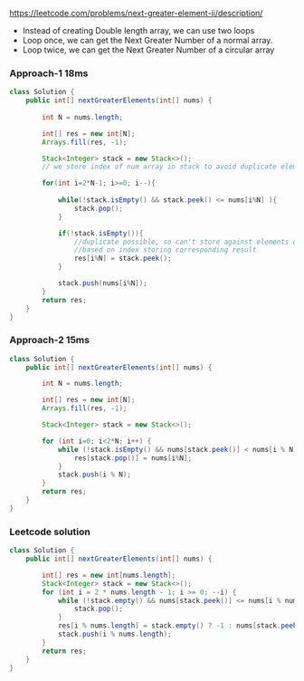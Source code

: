 https://leetcode.com/problems/next-greater-element-ii/description/


* Instead of creating Double length array, we can use two loops
* Loop once, we can get the Next Greater Number of a normal array.
* Loop twice, we can get the Next Greater Number of a circular array


### Approach-1 18ms 

```java
class Solution {
    public int[] nextGreaterElements(int[] nums) {
        
        int N = nums.length;

        int[] res = new int[N];
        Arrays.fill(res, -1);

        Stack<Integer> stack = new Stack<>();
        // we store index of num array in stack to avoid duplicate elements

        for(int i=2*N-1; i>=0; i--){
            
            while(!stack.isEmpty() && stack.peek() <= nums[i%N] ){
                stack.pop();
            }

            if(!stack.isEmpty()){
                //duplicate possible, so can't store against elements of nums
                //based on index storing corresponding result
                res[i%N] = stack.peek();
            }

            stack.push(nums[i%N]);
        }
        return res;
    }
}
```

### Approach-2 15ms

```java
class Solution {
    public int[] nextGreaterElements(int[] nums) {

        int N = nums.length;

        int[] res = new int[N];
        Arrays.fill(res, -1);

        Stack<Integer> stack = new Stack<>();

        for (int i=0; i<2*N; i++) {
            while (!stack.isEmpty() && nums[stack.peek()] < nums[i % N]) {
                res[stack.pop()] = nums[i%N];
            }
            stack.push(i % N);
        }
        return res;
    }
}
```

### Leetcode solution

```java
class Solution {
    public int[] nextGreaterElements(int[] nums) {

        int[] res = new int[nums.length];
        Stack<Integer> stack = new Stack<>();
        for (int i = 2 * nums.length - 1; i >= 0; --i) {
            while (!stack.empty() && nums[stack.peek()] <= nums[i % nums.length]) {
                stack.pop();
            }
            res[i % nums.length] = stack.empty() ? -1 : nums[stack.peek()];
            stack.push(i % nums.length);
        }
        return res;
    }
}
```